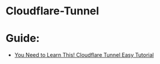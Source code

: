 # Cloudflare-Tunnel
# Guide:
- [You Need to Learn This! Cloudflare Tunnel Easy Tutorial](https://youtu.be/ZvIdFs3M5ic)
